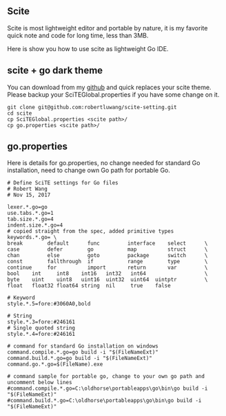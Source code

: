 ## Scite
Scite is most lightweight editor and portable by nature, it is my favorite quick note and code for long time, less than 3MB.

Here is show you how to use scite as lightweight Go IDE.

## scite + go dark theme
You can download from my [github](https://github.com/robertluwang/scite-setting) and quick replaces your scite theme. Please backup your SciTEGlobal.properties if you have some change on it.

```
git clone git@github.com:robertluwang/scite-setting.git
cd scite
cp SciTEGlobal.properties <scite path>/
cp go.properties <scite path>/
```

## go.properties

Here is details for go.properties, no change needed for standard Go installation, need to change own Go path for portable Go.

```
# Define SciTE settings for Go files
# Robert Wang
# Nov 15, 2017

lexer.*.go=go
use.tabs.*.go=1
tab.size.*.go=4
indent.size.*.go=4
# copied straight from the spec, added primitive types
keywords.*.go= \
break        default      func         interface    select      \
case         defer        go           map          struct      \
chan         else         goto         package      switch      \
const        fallthrough  if           range        type        \
continue     for          import       return       var         \
bool    int     int8    int16   int32   int64                   \
byte    uint    uint8   uint16  uint32  uint64  uintptr         \
float   float32 float64 string  nil     true    false

# Keyword
style.*.5=fore:#3060A0,bold

# String
style.*.3=fore:#246161
# Single quoted string
style.*.4=fore:#246161

# command for standard Go installation on windows
command.compile.*.go=go build -i "$(FileNameExt)"
command.build.*.go=go build -i "$(FileNameExt)"
command.go.*.go=$(FileName).exe

# command sample for portable go, change to your own go path and uncomment below lines
#command.compile.*.go=C:\oldhorse\portableapps\go\bin\go build -i "$(FileNameExt)"
#command.build.*.go=C:\oldhorse\portableapps\go\bin\go build -i "$(FileNameExt)"
```
